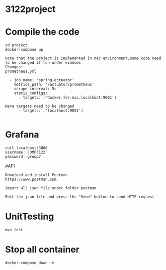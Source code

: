 # 3122project

# Compile the code
```
cd project
docker-compose up

note that the project is implemented in mac environment,some code need to be changed if run under windows
Changes:
prometheus.yml

  - job_name: 'spring-actuator'
    metrics_path: '/actuator/prometheus'
    scrape_interval: 5s
    static_configs:
      - targets: ['docker.for.mac.localhost:9001']
      
Here targets need to be changed
      - targets: ['localhost:9001']
      
```

# Grafana
```
curl localhost:3000
username: COMP3122
password: group7
```

#API
```
Download and install Postman
https://www.postman.com

import all json file under folder postman

Edit the json file and press the "Send" button to send HTTP request
```

# UnitTesting
```
mvn test
```

# Stop all container
```
docker-compose down -v
```
